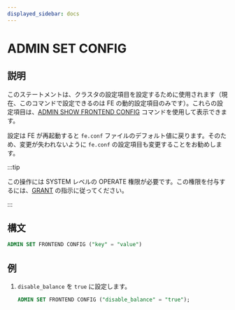 ```yaml
---
displayed_sidebar: docs
---
```


# ADMIN SET CONFIG

## 説明

このステートメントは、クラスタの設定項目を設定するために使用されます（現在、このコマンドで設定できるのは FE の動的設定項目のみです）。これらの設定項目は、[ADMIN SHOW FRONTEND CONFIG](ADMIN_SET_CONFIG.md) コマンドを使用して表示できます。

設定は FE が再起動すると `fe.conf` ファイルのデフォルト値に戻ります。そのため、変更が失われないように `fe.conf` の設定項目も変更することをお勧めします。

:::tip

この操作には SYSTEM レベルの OPERATE 権限が必要です。この権限を付与するには、[GRANT](../../account-management/GRANT.md) の指示に従ってください。

:::

## 構文

```sql
ADMIN SET FRONTEND CONFIG ("key" = "value")
```

## 例

1. `disable_balance` を `true` に設定します。

    ```sql
    ADMIN SET FRONTEND CONFIG ("disable_balance" = "true");
    ```